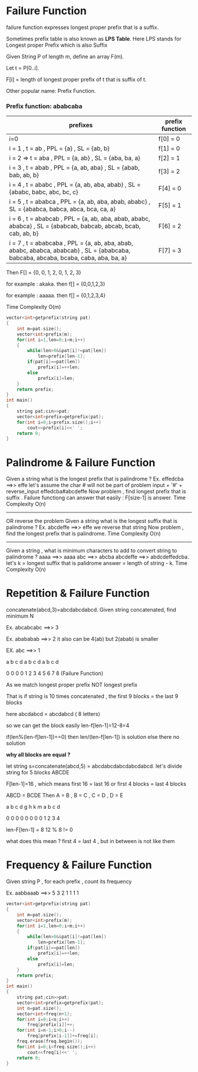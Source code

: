 # Failure Function

failure function expresses longest proper prefix that is a suffix.

Sometimes prefix table is also known as **LPS Table**. Here LPS stands for Longest proper Prefix which is also Suffix

Given String P of length m, define an array F(m).

Let t = P[0..i].

F[i] = length of longest proper prefix of t that is suffix of t.

Other popular name: Prefix Function.

### Prefix function: ababcaba

| prefixes | prefix function|
|---|---|
| i=0 | f[0] = 0 |
| i = 1 , t = ab , PPL = {a} , SL = {ab, b} | f[1] = 0 |
| i = 2	=>	t = aba , PPL = {a, ab} , SL = {aba, ba, a} | f[2] = 1 |
| i = 3	, t = abab , PPL = {a, ab, aba} , SL = {abab, bab, ab, b} | f[3] = 2 |
| i = 4	, t = ababc , PPL = {a, ab, aba, abab} , SL = {ababc, babc, abc, bc, c}| F[4] = 0 |
| i = 5	, t = ababca , PPL = {a, ab, aba, abab, ababc} , SL = {ababca, babca, abca, bca, ca, a}| F[5] = 1 |
| i = 6	, t = ababcab , PPL = {a, ab, aba, abab, ababc, ababca} , SL = {ababcab, babcab, abcab, bcab, cab, ab, b}|F[6] = 2|
| i = 7	, t = ababcaba , PPL = {a, ab, aba, abab, ababc, ababca, ababcab} , SL = {ababcaba, babcaba, abcaba, bcaba, caba, aba, ba, a}|F[7] = 3|

Then F[] = {0, 0, 1, 2, 0, 1, 2, 3}

for example : akaka. then f[] = {0,0,1,2,3}

for example : aaaaa. then f[] = {0,1,2,3,4}

Time Complexity O(m)

```cpp
vector<int>getprefix(string pat)
{
    int m=pat.size();
    vector<int>prefix(m);
    for(int i=1,len=0;i<m;i++)
    {
        while(len>0&&pat[i]!=pat[len])
            len=prefix[len-1];
        if(pat[i]==pat[len])
            prefix[i]=++len;
        else
            prefix[i]=len;
    }
    return prefix;
}
int main()
{
    string pat;cin>>pat;
    vector<int>prefix=getprefix(pat);
    for(int i=0;i<prefix.size();i++)
        cout<<prefix[i]<<' ';
    return 0;
}
```

# Palindrome & Failure Function

Given a string what is the longest prefix that is palindrome ?
Ex. effedcba ==>> effe 
let's assume the char # will not be part of problem 
input + '#' + reverse_input
effedcba#abcdeffe
Now problem , find longest prefix that is suffix .
Failure functiong can answer that easily : F[size-1] is answer.
Time Complexity O(n)

*************************************************************************************************************************

OR reverse the problem
Given a string what is the longest suffix that is palindrome ?
Ex. abcdeffe ==>> effe 
we reverse that string
Now problem , find the longest prefix that is palindrome.
Time Complexity O(n)

*************************************************************************************************************************

Given a string , what is minimum characters to add to convert string to palindrome ?
aaaa ==>> aaaa
abc  ==>> abcba
abcdeffe  ==>> abdcdeffedcba.
let's k = longest suffix that is palidrome
answer = length of string - k.
Time Complexity O(n)

# Repetition & Failure Function

concatenate(abcd,3)=abcdabcdabcd. Given string concatenated, find minimum N

Ex. abcabcabc ==>> 3

Ex. abababab  ==>> 2
   it also can be 4(ab) but 2(abab) is smaller
   
EX. abc  ==>> 1

a b c d a b c d a b c d

0 0 0 0 1 2 3 4 5 6 7 8 (Failure Function)

As we match longest proper prefix NOT longest prefix 

That is if string is 10 times concatenated , the first 9 blocks = the last 9 blocks

here abcdabcd = abcdabcd ( 8 letters)

so we can get the block easily len-f[len-1]=12-8=4

if(len%(len-f[len-1])==0)
then len/(len-f[len-1]) is solution 
else there no solution

**why all blocks are equal ?**

let string s=concatenate(abcd,5) = abcdabcdabcdabcdabcd.
let's divide string for 5 blocks ABCDE

F[len-1]=16 , which means first 16 = last 16 or first 4 blocks = last 4 blocks

ABCD = BCDE Then A = B , B = C , C = D , D = E

a b c d g h k m a b c d

0 0 0 0 0 0 0 0 1 2 3 4

len-F[len-1] = 8   12 % 8 != 0

what does this mean ? first 4 = last 4 , but in between is not like them

# Frequency & Failure Function

Given string P , for each prefix , count its frequency

Ex. aabbaaab ==>> 5 3 2 1 1 1 1

```cpp
vector<int>getprefix(string pat)
{
    int m=pat.size();
    vector<int>prefix(m);
    for(int i=1,len=0;i<m;i++)
    {
        while(len>0&&pat[i]!=pat[len])
            len=prefix[len-1];
        if(pat[i]==pat[len])
            prefix[i]=++len;
        else
            prefix[i]=len;
    }
    return prefix;
}
int main()
{
    string pat;cin>>pat;
    vector<int>prefix=getprefix(pat);
    int n=pat.size();
    vector<int>freq(n+1);
    for(int i=0;i<n;i++)
        freq[prefix[i]]++;
    for(int i=n-1;i>0;i--)
        freq[prefix[i-1]]+=freq[i];
    freq.erase(freq.begin());
    for(int i=0;i<freq.size();i++)
        cout<<freq[i]<<' ';
    return 0;
}
```
